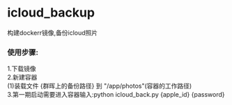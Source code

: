 # icloud_backup
构建dockerr镜像,备份icloud照片

### 使用步骤:  
1.下载镜像  
2.新建容器  
  (1)装载文件 {群晖上的备份路径} 到 "/app/photos"(容器的工作路径)  
3.第一期启动需要进入容器输入:python icloud_back.py {apple_id} {password}  
